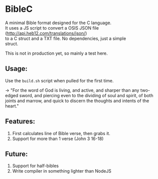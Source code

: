 # BibleC

A minimal Bible format designed for the C language.  
It uses a JS script to convert a OSIS JSON file (http://api.heb12.com/translations/json/)  
to a C struct and a TXT file. No dependencies, just a simple   
struct.  

This is not in production yet, so mainly a test here.

## Usage:
Use the `build.sh` script when pulled for the first time.

-> "For the word of God is living, and active, and sharper than any two-edged sword, and piercing even to the dividing of soul and spirit, of both joints and marrow, and quick to discern the thoughts and intents of the heart."

## Features:
1. First calculates line of Bible verse, then grabs it.
2. Support for more than 1 verse (John 3 16-18)

## Future:
1. Support for half-bibles
2. Write compiler in something lighter than NodeJS